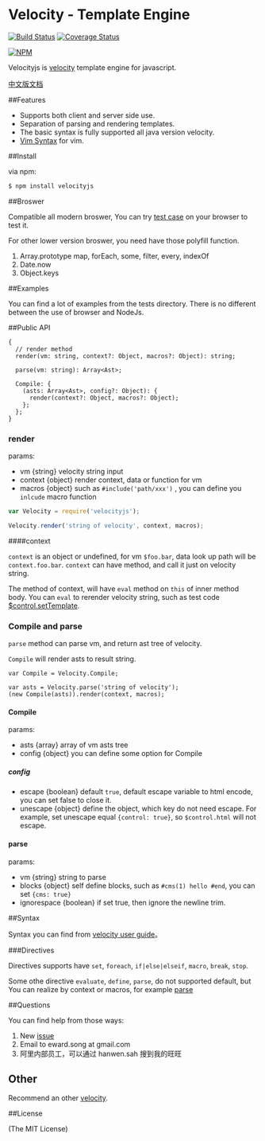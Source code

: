 Velocity - Template Engine
==========================
[![Build Status](https://travis-ci.org/shepherdwind/velocity.js.svg?branch=master)](https://travis-ci.org/shepherdwind/velocity.js)
[![Coverage Status](https://img.shields.io/coveralls/shepherdwind/velocity.js/master.svg?style=flat)](https://coveralls.io/r/shepherdwind/velocity.js)

[![NPM](https://nodei.co/npm/velocityjs.png?downloads=true)](https://nodei.co/npm/velocityjs/)

Velocityjs is [velocity](http://velocity.apache.org/) template engine for javascript.

[中文版文档](./README.cn.md)

##Features

- Supports both client and server side use.
- Separation of parsing and rendering templates.
- The basic syntax is fully supported all java version velocity.
- [Vim Syntax](https://github.com/shepherdwind/vim-velocity) for vim.

##Install

via npm:

```bash
$ npm install velocityjs
```

##Broswer

Compatible all modern broswer, You can try [test case](http://git.shepherdwind.com/velocity.js/runner/tests.html) on your browser to test it.

For other lower version broswer, you need have those polyfill function.

1. Array.prototype map, forEach, some, filter, every, indexOf
2. Date.now
3. Object.keys

##Examples

You can find a lot of examples from the tests directory. There is no different between the use of browser and NodeJs.

##Public API

```
{
  // render method
  render(vm: string, context?: Object, macros?: Object): string;

  parse(vm: string): Array<Ast>;

  Compile: {
    (asts: Array<Ast>, config?: Object): {
      render(context?: Object, macros?: Object);
    };
  };
}
```

### render

params:

- vm {string} velocity string input
- context {object} render context, data or function for vm
- macros {object} such as `#include('path/xxx')` , you can define you `inlcude` macro function

```js
var Velocity = require('velocityjs');

Velocity.render('string of velocity', context, macros);
```

####context

`context` is an object or undefined, for vm `$foo.bar`, data look up path will be `context.foo.bar`.
`context` can have method, and call it just on velocity string.

The method of context, will have `eval` method on `this` of inner method body. You can `eval` to rerender velocity string, such as test code [$control.setTemplate](https://github.com/shepherdwind/velocity.js/blob/master/tests/compile.js#L532).


### Compile and parse

`parse` method can parse vm, and return ast tree of velocity.

`Compile` will render asts to result string.

```
var Compile = Velocity.Compile;

var asts = Velocity.parse('string of velocity');
(new Compile(asts)).render(context, macros);
```

#### Compile

params:

- asts {array} array of vm asts tree
- config {object} you can define some option for Compile

##### config

- escape {boolean} default `true`, default escape variable to html encode, you can set false to close it.
- unescape {object} define the object, which key do not need escape. For example, set unescape equal `{control: true}`, so `$control.html` will not escape.

#### parse

params:

- vm {string} string to parse
- blocks {object} self define blocks, such as `#cms(1) hello #end`, you can set `{cms: true}`
- ignorespace {boolean} if set true, then ignore the newline trim.

##Syntax

Syntax you can find from [velocity user guide](http://velocity.apache.org/engine/devel/user-guide.html)。

###Directives

Directives supports have `set`, `foreach`, `if|else|elseif`, `macro`, `break`, `stop`.

Some othe directive `evaluate`, `define`, `parse`, do not supported default, but You can realize by context or macros, for example [parse](https://github.com/shepherdwind/velocity.js/blob/master/tests/compile.js#L627)

##Questions

You can find help from those ways:

1. New [issue](https://github.com/shepherdwind/velocity.js/issues/new)
2. Email to eward.song at gmail.com
3. 阿里内部员工，可以通过 hanwen.sah 搜到我的旺旺

## Other

Recommend an other [velocity](https://github.com/fool2fish/velocity).

##License

(The MIT License)
